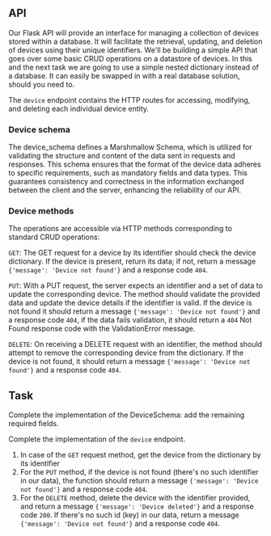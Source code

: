 ## API

Our Flask API will provide an interface for managing a collection of devices stored within a database. 
It will facilitate the retrieval, updating, and deletion of devices using their unique identifiers.
We'll be building a simple API that goes over some basic CRUD operations on a datastore of devices. In this and the next task we are going
to use a simple nested dictionary instead of a database. It can easily be swapped in with a real database solution, should you need to. 

The `device` endpoint contains the HTTP routes for accessing, modifying, and deleting each individual device entity.

### Device schema

The device_schema defines a Marshmallow Schema, which is utilized 
for validating the structure and content of the data sent in requests and 
responses. This schema ensures that the format of the device data adheres to 
specific requirements, such as mandatory fields and data types. This guarantees consistency 
and correctness in the information exchanged 
between the client and the server, enhancing the reliability of our API.

### Device methods

The operations are accessible via HTTP methods corresponding to standard CRUD operations:

`GET`: The GET request for a device by its identifier should check the device dictionary. 
If the device is present, return its data; if not, 
return a message `{'message': 'Device not found'}` and a response code `404`.

`PUT`: With a PUT request, the server expects an identifier and a set of data to update 
the corresponding device. The method should validate the provided data and update the 
device details if the identifier is valid. If the device is not found it should
return a message `{'message': 'Device not found'}` and a response code `404`, if the data fails 
validation, it should return a `404` Not Found response code with the ValidationError message.

`DELETE`: On receiving a DELETE request with an identifier, the method should attempt to 
remove the corresponding device from the dictionary. If the device is not found, it should 
return a message `{'message': 'Device not found'}` and a response code `404`.

## Task

Complete the implementation of the DeviceSchema: add the remaining required fields.

Complete the implementation of the `device` endpoint.

1. In case of the `GET` request method, get the device from the dictionary by its identifier
2. For the `PUT` method, if the device is not found (there's no such identifier in our data), the function should
   return a message `{'message': 'Device not found'}` and a response code `404`.
3. For the `DELETE` method, delete the device with the identifier provided, and return 
a message `{'message': 'Device deleted'}` and a response code `200`. If there's 
no such id (key) in our data, return a message `{'message': 'Device not found'}` and a response code `404`. 
